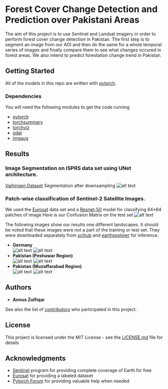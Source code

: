 # Forest Cover Change Detection and Prediction over Pakistani Areas

The aim of this project is to use Sentinel and Landsat imagery in order to perform forest cover change detection in Pakistan. The first step is to segment an image from our AOI and then do the same for a whole temporal series of images and finally compare them to see what changes occured in forest areas. We also intend to predict forestation change trend in Pakistan.                                                                                      

## Getting Started

All of the models in this repo are written with [pytorch](https://github.com/pytorch/pytorch).

### Dependencies

You will need the following modules to get the code running

* [pytorch](https://github.com/pytorch/pytorch)
* [torchsummary](https://github.com/sksq96/pytorch-summary)
* [torchviz](https://github.com/szagoruyko/pytorchviz)
* [gdal](https://pypi.org/project/GDAL/)
* [imgaug](https://github.com/aleju/imgaug)


## Results

### Image Segmentation on ISPRS data set using UNet architecture.
[Vaihingen Dataset](http://www2.isprs.org/commissions/comm3/wg4/semantic-labeling.html) Segmentation after downsampling
![alt text](results/downsampled_seg_result.png)

### Patch-wise classification of Sentinel-2 Satellite Images.
We used the [Eurosat](https://arxiv.org/pdf/1709.00029.pdf) data set and a [Resnet-50](https://pytorch.org/docs/stable/torchvision/models.html#torchvision.models.resnet50) model for classifying 64*64 patches of image
Here is our Confusion Matrix on the test set
![alt text](results/resnet_cm.png)

The following images show our results one different landscapes. It should be noted that these images were not a part of the training or test set. They were downloaded separately from [scihub](https://scihub.copernicus.eu) and [earthexplorer](http://earthexplorer.usgs.gov) for inference.  
- **Germany**<br/>
![alt text](results/german_patchwise_1.png?style=centerme)
![alt text](results/german_patchwise_2.png?style=centerme)
- **Pakistan (Peshawar Region)**<br/>
![alt text](results/peshawar_patchwise_1.png?style=centerme)
![alt text](results/peshawar_patchwise_2.png?style=centerme)
- **Pakistan (Muzaffarabad Region)**<br/>
![alt text](results/muzaffarabad_patchwise_1.png?style=centerme)
![alt text](results/muzaffarabad_patchwise_2.png?style=centerme)

## Authors

* **Annus Zulfiqar**

See also the list of [contributors](https://github.com/annusgit/ForestCoverChange/graphs/contributors) who participated in this project.

## License

This project is licensed under the MIT License - see the [LICENSE.md](LICENSE) file for details

## Acknowledgments

* [Sentinel](https://scihub.copernicus.eu/) program for providing complete coverage of Earth for free
* [Eurosat](https://arxiv.org/pdf/1709.00029.pdf) for providing a labeled dataset
* [Pytorch Forum](http://discuss.pytorch.org/) for providing valuable help when needed







